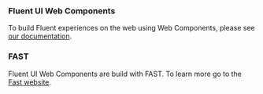 ### Fluent UI Web Components

To build Fluent experiences on the web using Web Components, please see [our documentation](https://docs.microsoft.com/en-us/fluent-ui/web-components/).

### FAST

Fluent UI Web Components are build with FAST. To learn more go to the [Fast website](https://www.fast.design/).
